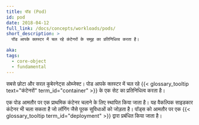 ```yaml
---
title: पॉड (Pod)
id: pod
date: 2018-04-12
full_link: /docs/concepts/workloads/pods/
short_description: >
  पॉड आपके क्लस्टर में चल रहे कंटेनरों के समूह का प्रतिनिधित्व करता है।

aka:
tags:
  - core-object
  - fundamental
---
```


सबसे छोटा और सरल कुबेरनेट्स ओब्जेक्ट। पोड आपके क्लस्टर में चल रहे {{< glossary_tooltip text="कंटेनरों" term_id="container" >}} के एक सेट का प्रतिनिधित्व करता है।

<!--more-->

एक पोड आमतौर पर एक प्राथमिक कंटेनर चलाने के लिए स्थापित किया जाता है। यह वैकल्पिक साइडकार कंटेनर भी चला सकता है जो लॉगिंग जैसे पूरक सुविधाओं को जोड़ता है। पॉड्स को आमतौर पर एक {{< glossary_tooltip term_id="deployment" >}} द्वारा प्रबंधित किया जाता है।
